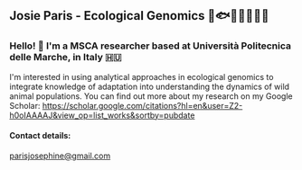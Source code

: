 ## Josie Paris - Ecological Genomics 🐠🐟🐡🦞🐝🐧🦎
### Hello! 👋 I'm a MSCA researcher based at Università Politecnica delle Marche, in Italy 🇭🇺

I'm interested in using analytical approaches in ecological genomics to integrate knowledge of adaptation into understanding the dynamics of wild animal populations. You can find out more about my research on my Google Scholar: https://scholar.google.com/citations?hl=en&user=Z2-h0oIAAAAJ&view_op=list_works&sortby=pubdate 


#### Contact details:
parisjosephine@gmail.com
